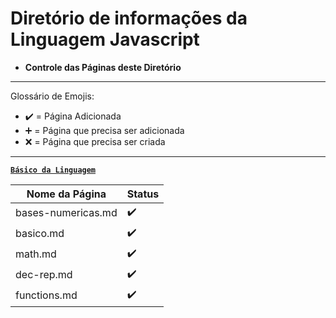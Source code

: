 # Diretório de informações da Linguagem Javascript

* **Controle das Páginas deste Diretório**

---

Glossário de Emojis:

* :heavy_check_mark: = Página Adicionada
* :heavy_plus_sign: = Página que precisa ser adicionada
* :x: = Página que precisa ser criada

---

[**`Básico da Linguagem`**]()

Nome da Página|Status
|---|---|
bases-numericas.md|:heavy_check_mark:
basico.md|:heavy_check_mark:
math.md|:heavy_check_mark:
dec-rep.md|:heavy_check_mark:
functions.md|:heavy_check_mark:
